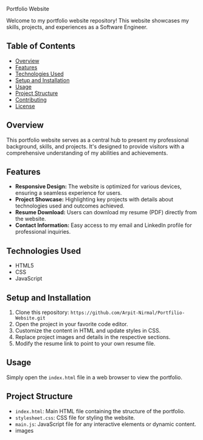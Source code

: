 Portfolio Website

Welcome to my portfolio website repository! This website showcases my skills, projects, and experiences as a Software Engineer.

## Table of Contents
- [Overview](#overview)
- [Features](#features)
- [Technologies Used](#technologies-used)
- [Setup and Installation](#setup-and-installation)
- [Usage](#usage)
- [Project Structure](#project-structure)
- [Contributing](#contributing)
- [License](#license)

## Overview
This portfolio website serves as a central hub to present my professional background, skills, and projects. It's designed to provide visitors with a comprehensive understanding of my abilities and achievements.

## Features
- **Responsive Design:** The website is optimized for various devices, ensuring a seamless experience for users.
- **Project Showcase:** Highlighting key projects with details about technologies used and outcomes achieved.
- **Resume Download:** Users can download my resume (PDF) directly from the website.
- **Contact Information:** Easy access to my email and LinkedIn profile for professional inquiries.

## Technologies Used
- HTML5
- CSS
- JavaScript

## Setup and Installation
1. Clone this repository: `https://github.com/Arpit-Nirmal/Portfilio-Website.git`
2. Open the project in your favorite code editor.
3. Customize the content in HTML and update styles in CSS.
4. Replace project images and details in the respective sections.
5. Modify the resume link to point to your own resume file.

## Usage
Simply open the `index.html` file in a web browser to view the portfolio.

## Project Structure
- `index.html`: Main HTML file containing the structure of the portfolio.
- `stylesheet.css`: CSS file for styling the website.
- `main.js`: JavaScript file for any interactive elements or dynamic content.
-  images


